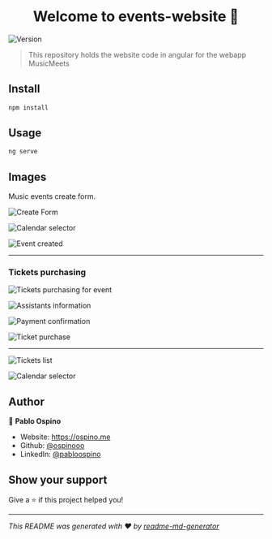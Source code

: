 <h1 align="center">Welcome to events-website 👋</h1>
<p>
  <img alt="Version" src="https://img.shields.io/badge/version-1.0.0-blue.svg?cacheSeconds=2592000" />
</p>

> This repository holds the website code in angular for the webapp MusicMeets

## Install

```sh
npm install
```

## Usage

```sh
ng serve
```

## Images

Music events create form.

![Create Form](images/Screenshot%202021-02-07%20at%2015.23.39.png)

![Calendar selector](images/Screenshot%202021-02-07%20at%2015.24.12.png)

![Event created](images/Screenshot%202021-02-07%20at%2015.24.30.png)

---
### Tickets purchasing
![Tickets purchasing for event](images/Screenshot%202021-02-07%20at%2015.24.49.png)

![Assistants information](images/Screenshot%202021-02-07%20at%2015.25.15.png)

![Payment confirmation](images/Screenshot%202021-02-07%20at%2015.26.01.png)

![Ticket purchase](images/Screenshot%202021-02-07%20at%2015.26.39.png)

---
![Tickets list](images/Screenshot%202021-02-07%20at%2015.27.02.png)

![Calendar selector](images/Screenshot%202021-02-07%20at%2015.27.22.png)



## Author

👤 **Pablo Ospino**

* Website: https://ospino.me
* Github: [@ospinooo](https://github.com/ospinooo)
* LinkedIn: [@pabloospino](https://linkedin.com/in/pabloospino)

## Show your support

Give a ⭐️ if this project helped you!

***
_This README was generated with ❤️ by [readme-md-generator](https://github.com/kefranabg/readme-md-generator)_
